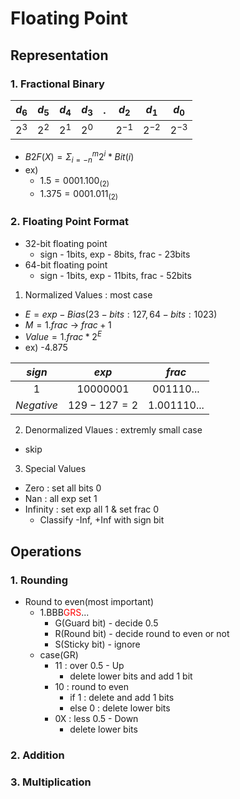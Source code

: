 Floating Point
==============
Representation
--------------
### 1. Fractional Binary
|$d_6$|$d_5$|$d_4$|$d_3$|$.$|$d_2$|$d_1$|$d_0$|
|---|---|---|---|---|---|---|---|
|$2^3$|$2^2$|$2^1$|$2^0$||$2^{-1}$|$2^{-2}$|$2^{-3}$|
- $B2F(X) = \Sigma_{i=-n}^m 2^i*Bit(i)$
- ex)
    - $1.5 = 0001.100_{(2)}$
    - $1.375 = 0001.011_{(2)}$

### 2. Floating Point Format
- 32-bit floating point
    - sign - 1bits, exp - 8bits, frac - 23bits
- 64-bit floating point
    - sign - 1bits, exp - 11bits, frac - 52bits
1) Normalized Values : most case
- $E = exp - Bias(23-bits : 127, 64-bits : 1023)$
- $M = 1.frac$ &rarr; $frac + 1$ 
- $Value = 1.frac * 2^E$
- ex) -4.875

|$sign$|$exp$|$frac$|
|:---:|:---:|:---:|
|1|10000001|001110...|
|$Negative$|$129 - 127  = 2$|$1.001110...$|
2) Denormalized Vlaues : extremly small case
- skip
3) Special Values
- Zero : set all bits 0
- Nan : all exp set 1
- Infinity : set exp all 1 & set frac 0
    - Classify -Inf, +Inf with sign bit

Operations
----------
### 1. Rounding
- Round to even(most important)
    - 1.BBB<span style="color:red">GRS</span>...
        - G(Guard bit) - decide 0.5
        - R(Round bit) - decide round to even or not
        - S(Sticky bit) - ignore
    - case(GR)
        - 11 : over 0.5 - Up
            - delete lower bits and add 1 bit
        - 10 : round  to even
            - if 1 : delete and add 1 bits 
            - else 0 : delete lower bits
        - 0X : less 0.5 - Down
            - delete lower bits
    
### 2. Addition

### 3. Multiplication
